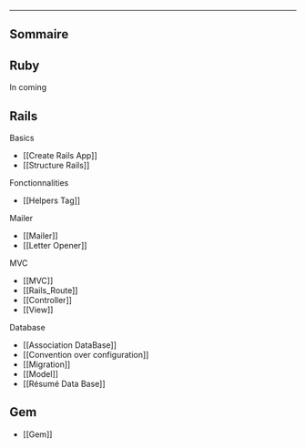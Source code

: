 -------------

## Sommaire

## Ruby

In coming


## Rails

Basics
- [[Create Rails App]]
- [[Structure Rails]]

Fonctionnalities
- [[Helpers Tag]]

Mailer 
- [[Mailer]]
- [[Letter Opener]]

MVC
- [[MVC]]
- [[Rails_Route]]
- [[Controller]]
- [[View]]

Database
- [[Association DataBase]]
- [[Convention over configuration]]
- [[Migration]]
- [[Model]]
- [[Résumé Data Base]]

## Gem

- [[Gem]]
